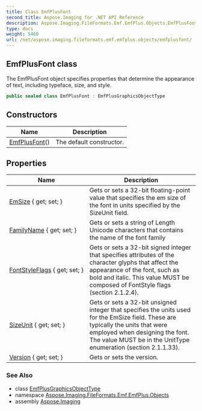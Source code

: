 ```yaml
---
title: Class EmfPlusFont
second_title: Aspose.Imaging for .NET API Reference
description: Aspose.Imaging.FileFormats.Emf.EmfPlus.Objects.EmfPlusFont class. The EmfPlusFont object specifies properties that determine the appearance of text including typeface size and style
type: docs
weight: 5460
url: /net/aspose.imaging.fileformats.emf.emfplus.objects/emfplusfont/
---
```

## EmfPlusFont class

The EmfPlusFont object specifies properties that determine the appearance of text, including typeface, size, and style.

```csharp
public sealed class EmfPlusFont : EmfPlusGraphicsObjectType
```

## Constructors

| Name | Description |
| --- | --- |
| [EmfPlusFont](emfplusfont/)() | The default constructor. |

## Properties

| Name | Description |
| --- | --- |
| [EmSize](../../aspose.imaging.fileformats.emf.emfplus.objects/emfplusfont/emsize/) { get; set; } | Gets or sets a 32-bit floating-point value that specifies the em size of the font in units specified by the SizeUnit field. |
| [FamilyName](../../aspose.imaging.fileformats.emf.emfplus.objects/emfplusfont/familyname/) { get; set; } | Gets or sets a string of Length Unicode characters that contains the name of the font family |
| [FontStyleFlags](../../aspose.imaging.fileformats.emf.emfplus.objects/emfplusfont/fontstyleflags/) { get; set; } | Gets or sets a 32-bit signed integer that specifies attributes of the character glyphs that affect the appearance of the font, such as bold and italic. This value MUST be composed of FontStyle flags (section 2.1.2.4). |
| [SizeUnit](../../aspose.imaging.fileformats.emf.emfplus.objects/emfplusfont/sizeunit/) { get; set; } | Gets or sets a 32-bit unsigned integer that specifies the units used for the EmSize field. These are typically the units that were employed when designing the font. The value MUST be in the UnitType enumeration (section 2.1.1.33). |
| [Version](../../aspose.imaging.fileformats.emf.emfplus.objects/emfplusgraphicsobjecttype/version/) { get; set; } | Gets or sets the version. |

### See Also

* class [EmfPlusGraphicsObjectType](../emfplusgraphicsobjecttype/)
* namespace [Aspose.Imaging.FileFormats.Emf.EmfPlus.Objects](../../aspose.imaging.fileformats.emf.emfplus.objects/)
* assembly [Aspose.Imaging](../../)


